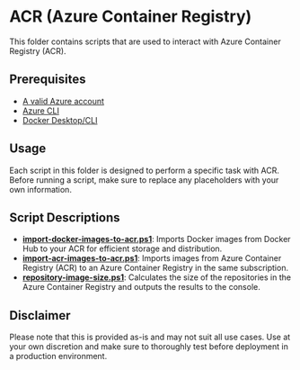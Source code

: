 # ACR (Azure Container Registry)

This folder contains scripts that are used to interact with Azure Container Registry (ACR).

## Prerequisites

- [A valid Azure account][azure-account]
- [Azure CLI][azure-cli]
- [Docker Desktop/CLI][docker-desktop]

## Usage
Each script in this folder is designed to perform a specific task with ACR. Before running a script, make sure to replace any placeholders with your own information.

## Script Descriptions

- **[import-docker-images-to-acr.ps1]**: Imports Docker images from Docker Hub to your ACR for efficient storage and distribution.
- **[import-acr-images-to-acr.ps1]**: Imports images from Azure Container Registry (ACR) to an Azure Container Registry in the same subscription.
- **[repository-image-size.ps1]**: Calculates the size of the repositories in the Azure Container Registry and outputs the results to the console.


## Disclaimer
Please note that this is provided as-is and may not suit all use cases. Use at your own discretion and make sure to thoroughly test before deployment in a production environment.

[azure-cli]: https://docs.microsoft.com/en-us/cli/azure
[azure-account]: https://azure.microsoft.com/en-us/free
[docker-desktop]:https://docs.docker.com/get-docker/
[import-docker-images-to-acr.ps1]:import-docker-images-to-acr.ps1
[import-acr-images-to-acr.ps1]:import-acr-images-to-acr.ps1
[repository-image-size.ps1]:repository-image-size.ps1

